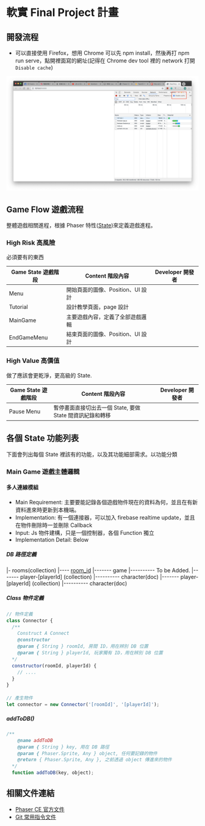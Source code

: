 # 軟實 Final Project 計畫

## 開發流程

- 可以直接使用 Firefox，想用 Chrome 可以先 npm install，然後再打 npm run serve，點開裡面寫的網址(記得在 Chrome dev tool 裡的 network 打開 `Disable cache`)

![Disable Cache](images/disable-cache.png)

## Game Flow 遊戲流程

整體遊戲相關進程，根據 Phaser 特性([State](https://photonstorm.github.io/phaser-ce/Phaser.State.html))來定義遊戲進程。

### High Risk 高風險

必須要有的東西

| Game State 遊戲階段 | Content 階段內容                | Developer 開發者 |
| ----------------- | ----------------------------- | --------------- |
| Menu              | 開始頁面的圖像、Position、UI 設計  |                 |
| Tutorial          | 設計教學頁面，page 設計           |                 |
| MainGame          | 主要遊戲內容，定義了全部遊戲邏輯      |                 |
| EndGameMenu       | 結束頁面的圖像、Position、UI 設計   |                |

### High Value 高價值

做了應該會更乾淨，更高級的 State.

| Game State 遊戲階段 | Content 階段內容                                  | Developer 開發者 |
| ----------------- | ----------------------------------------------- | --------------- |
| Pause Menu        | 暫停畫面直接切出去一個 State, 要做 State 間資訊紀錄和轉移 ||

## 各個 State 功能列表

下面會列出每個 State 裡該有的功能，以及其功能細部需求。以功能分類

### Main Game 遊戲主體邏輯

#### 多人連線模組

- Main Requirement: 主要要能記錄各個遊戲物件現在的資料為何，並且在有新資料進來時更新到本機端。
- Implementation: 有一個連接器，可以加入 firebase realtime update，並且在物件刪除時一並刪除 Callback
- Input: Js 物件建構，只是一個控制器，各個 Function 獨立
- Implementation Detail: Below

##### DB 路徑定義

|- rooms(collection)
|---- [room_id](doc)
|------- game
|---------- To be Added.
|------- player-[playerId] (collection)
|---------- character(doc)
|------- player-[playerId] (collection)
|---------- character(doc)

##### Class 物件定義

```js
// 物件定義
class Connector {
  /** 
    Construct A Connect
    @constructor
    @param { String } roomId, 房間 ID，用在辨別 DB 位置
    @param { String } playerId, 玩家獨有 ID，用在辨別 DB 位置
  */
  constructor(roomId, playerId) {
    // ....
  }
}

// 產生物件
let connector = new Connector('[roomId]', '[playerId]');
```

##### addToDB()

```js
/**
    @name addToDB
    @param { String } key, 用在 DB 路徑
    @param { Phaser.Sprite, Any } object, 任何要記錄的物件
    @return { Phaser.Sprite, Any }, 之前透過 object 傳進來的物件
  */
  function addToDB(key, object);
```

## 相關文件連結

- [Phaser CE 官方文件](https://photonstorm.github.io/phaser-ce/)
- [Git 常用指令文件](http://gitqwerty777.github.io/git-commands/)